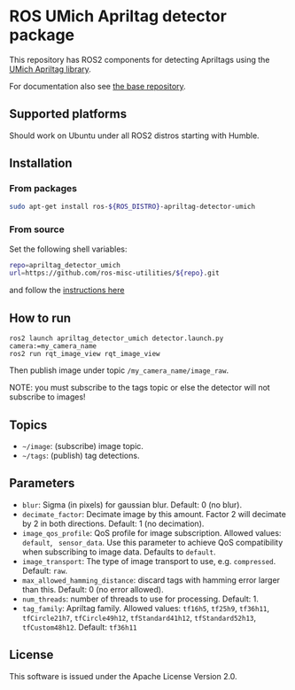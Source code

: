 # ROS UMich Apriltag detector package

This repository has ROS2 components for detecting Apriltags using the
[UMich Apriltag library](https://april.eecs.umich.edu/software/apriltag).

For documentation also see [the base repository](https://github.com/ros-misc-utilities/apriltag_detector).

## Supported platforms

Should work on Ubuntu under all ROS2 distros starting with Humble.

## Installation

### From packages

```bash
sudo apt-get install ros-${ROS_DISTRO}-apriltag-detector-umich
```

### From source

Set the following shell variables:
```bash
repo=apriltag_detector_umich
url=https://github.com/ros-misc-utilities/${repo}.git
```
and follow the [instructions here](https://github.com/ros-misc-utilities/.github/blob/master/docs/build_ros_repository.md)

## How to run

```
ros2 launch apriltag_detector_umich detector.launch.py camera:=my_camera_name
ros2 run rqt_image_view rqt_image_view
```
Then publish image under topic ``/my_camera_name/image_raw``.

NOTE: you must subscribe to the tags topic or else the detector will not subscribe to images!

## Topics

- ``~/image``: (subscribe) image topic.
- ``~/tags``: (publish) tag detections.

## Parameters

- ``blur``: Sigma (in pixels) for gaussian blur. Default: 0 (no blur).
- ``decimate_factor``: Decimate image by this amount. Factor 2 will decimate by 2 in both directions.
    Default: 1 (no decimation).
- ``image_qos_profile``: QoS profile for image subscription. Allowed values: ``default``, `` sensor_data``.
    Use this parameter to achieve QoS compatibility when subscribing to image data. Defaults to ``default``. 
- ``image_transport``: The type of image transport to use, e.g. ``compressed``. Default: ``raw``.
- ``max_allowed_hamming_distance``: discard tags with hamming error larger than this.
    Default: 0 (no error allowed).
- ``num_threads``: number of threads to use for processing. Default: 1.
- ``tag_family``: Apriltag family. Allowed values: ``tf16h5``, ``tf25h9``, ``tf36h11``,
  ``tfCircle21h7``, ``tfCircle49h12``, ``tfStandard41h12``, ``tfStandard52h13``, ``tfCustom48h12``.
  Default: ``tf36h11``

## License

This software is issued under the Apache License Version 2.0.
